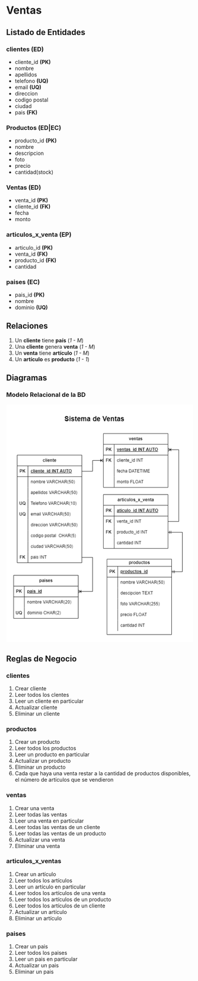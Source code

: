 # Ventas

## Listado de Entidades

### clientes **(ED)**

- cliente_id **(PK)**
- nombre
- apellidos
- telefono **(UQ)**
- email **(UQ)**
- direccion
- codigo postal
- ciudad
- pais **(FK)**

### Productos **(ED|EC)**

- producto_id **(PK)**
- nombre
- descripcion
- foto
- precio
- cantidad(stock)

### Ventas **(ED)**

- venta_id **(PK)**
- cliente_id **(FK)**
- fecha
- monto

### articulos_x_venta **(EP)**

- articulo_id **(PK)**
- venta_id **(FK)**
- producto_id **(FK)**
- cantidad

### paises **(EC)**

- pais_id **(PK)**
- nombre
- dominio **(UQ)**

## Relaciones

1. Un **cliente** tiene **país** (_1 - M_)
2. Una **cliente** genera **venta** (_1 - M_)
3. Un **venta** tiene **artículo** (_1 - M_)
4. Un **artículo** es **producto** (_1 - 1_)

## Diagramas

### Modelo Relacional de la BD

![Modelo Relacional](./Ventas_ModeloRelacional.drawio.png)

## Reglas de Negocio

### clientes

1. Crear cliente
2. Leer todos los clentes
3. Leer un cliente en particular
4. Actualizar cliente
5. Eliminar un cliente

### productos

1. Crear un producto
2. Leer todos los productos
3. Leer un producto en particular
4. Actualizar un producto
5. Eliminar un producto
6. Cada que haya una venta restar a la cantidad de productos disponibles, 
el número de artículos que se vendieron

### ventas

1. Crear una venta 
2. Leer todas las ventas
3. Leer una venta en particular
4. Leer todas las ventas de un cliente
5. Leer todas las ventas de un producto
6. Actualizar una venta
7. Eliminar una venta

### articulos_x_ventas

1. Crear un artículo
2. Leer todos los artículos
3. Leer un artículo en particular
4. Leer todos los artículos de una venta
5. Leer todos los artículos de un producto
6. Leer todos los artículos de un cliente
7. Actualizar un artículo
8. Eliminar un artículo

### paises

1. Crear un pais
2. Leer todos los paises
3. Leer un pais en particular
4. Actualizar un pais
5. Eliminar un pais